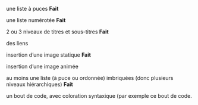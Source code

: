 une liste à puces **Fait**

une liste numérotée **Fait**

2 ou 3 niveaux de titres et sous-titres **Fait**

des liens

insertion d’une image statique **Fait**

insertion d’une image animée

au moins une liste (à puce ou ordonnée) imbriquées (donc plusieurs niveaux hiérarchiques) **Fait**

un bout de code, avec coloration syntaxique (par exemple ce bout de code.

